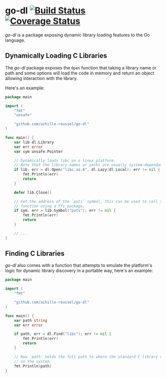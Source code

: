 go-dl [![Build Status](https://travis-ci.org/achille-roussel/go-dl.svg)](https://travis-ci.org/achille-roussel/go-dl) [![Coverage Status](https://coveralls.io/repos/achille-roussel/go-dl/badge.svg?branch=master&service=github)](https://coveralls.io/github/achille-roussel/go-dl?branch=master)
=====

*go-dl* is a package exposing dynamic library loading features to the Go language.

Dynamically Loading C Libraries
-------------------------------

The *go-dl* package exposes the `Open` function that taking a library name or
path and some options will load the code in memory and return an object allowing
interaction with the library.

Here's an example:

```go
package main

import (
    "fmt"
    "unsafe"

    "github.com/achille-roussel/go-dl"
)

func main() {
    var lib dl.Library
    var err error
    var sym unsafe.Pointer

    // Dynamically loads libc on a linux platform.
    // Note that the library names or paths are usually system-dependant.
    if lib, err = dl.Open("libc.so.6", dl.Lazy|dl.Local); err != nil {
        fmt.Println(err)
        return
    }

    defer lib.Close()

    // Get the address of the `puts` symbol, this can be used to call the
    // function using a ffi package.
    if sym, err = lib.Symbol("puts"); err != nil {
        fmt.Println(err)
        return
    }

    // ...
}
```

Finding C Libraries
-------------------

*go-dl* also comes with a function that attempts to emulate the platform's logic
for dynamic library discovery in a portable way, here's an example:

```go
package main

import (
    "fmt"

    "github.com/achille-roussel/go-dl"
)

func main() {
    var path string
    var err error

    if path, err = dl.Find("libc"); err != nil {
        fmt.Println(err)
        return
    }

    // Now `path` holds the full path to where the standard C library was found
    // on the system.
    fmt.Println(path)
}
```
